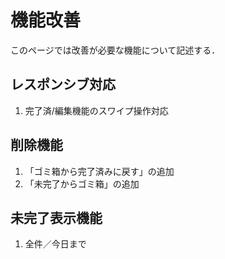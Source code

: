 # 機能改善

このページでは改善が必要な機能について記述する．

## レスポンシブ対応
1. 完了済/編集機能のスワイプ操作対応

## 削除機能
1. 「ゴミ箱から完了済みに戻す」の追加
2. 「未完了からゴミ箱」の追加

## 未完了表示機能
1. 全件／今日まで